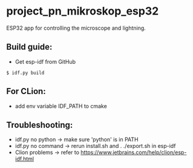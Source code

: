# project_pn_mikroskop_esp32
ESP32 app for controlling the microscope and lightning.

## Build guide:
 * Get esp-idf from GitHub
```shell
$ idf.py build
```

## For CLion:
 * add env variable IDF_PATH to cmake

## Troubleshooting:
 * idf.py no python -> make sure 'python' is in PATH
 * idf.py no command -> rerun install.sh and . ./export.sh in esp-idf
 * Clion problems -> refer to https://www.jetbrains.com/help/clion/esp-idf.html